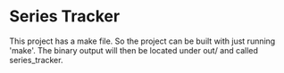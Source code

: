 # Series Tracker

This project has a make file. So the project can be built with just running 'make'.
The binary output will then be located under out/ and called series_tracker.
